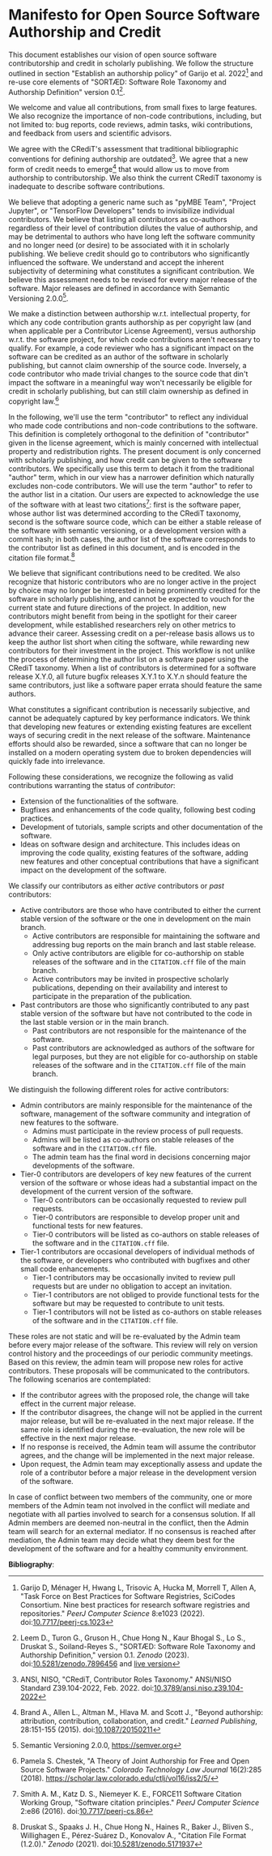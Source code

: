 # Manifesto for Open Source Software Authorship and Credit

This document establishes our vision of open source software contributorship and credit in scholarly publishing.
We follow the structure outlined in section "Establish an authorship policy" of Garijo et al. 2022[^Garijo2022]
and re-use core elements of "SORTÆD: Software Role Taxonomy and Authorship Definition" version 0.1[^Leem2023].

We welcome and value all contributions, from small fixes to large features.
We also recognize the importance of non-code contributions, including, but not limited to:
bug reports, code reviews, admin tasks, wiki contributions, and feedback from users and scientific advisors.

We agree with the CRediT's assessment that traditional bibliographic conventions for defining authorship are outdated[^ANSI_NISO_2022].
We agree that a new form of credit needs to emerge[^Brand2015] that would allow us to move from authorship to contributorship.
We also think the current CRediT taxonomy is inadequate to describe software contributions.

We believe that adopting a generic name such as "pyMBE Team", "Project Jupyter",
or "TensorFlow Developers" tends to invisibilize individual contributors.
We believe that listing all contributors as co-authors regardless
of their level of contribution dilutes the value of authorship,
and may be detrimental to authors who have long left the software community
and no longer need (or desire) to be associated with it in scholarly publishing.
We believe credit should go to contributors who significantly influenced the software.
We understand and accept the inherent subjectivity of determining what constitutes a significant contribution.
We believe this assessment needs to be revised for every major release of the software.
Major releases are defined in accordance with Semantic Versioning 2.0.0[^SemVer].

We make a distinction between authorship w.r.t. intellectual property,
for which any code contribution grants authorship as per copyright law
(and when applicable per a Contributor License Agreement),
versus authorship w.r.t. the software project,
for which code contributions aren't necessary to qualify.
For example, a code reviewer who has a significant impact on the software
can be credited as an author of the software in scholarly publishing,
but cannot claim ownership of the source code.
Inversely, a code contributor who made trivial changes to the source code
that din't impact the software in a meaningful way won't necessarily
be eligible for credit in scholarly publishing, but can still claim
ownership as defined in copyright law.[^Pamela2018]

In the following, we'll use the term "contributor" to reflect any individual
who made code contributions and non-code contributions to the software.
This definition is completely orthogonal to the definition of "contributor"
given in the license agreement, which is mainly concerned with intellectual
property and redistribution rights.
The present document is only concerned with scholarly publishing,
and how credit can be given to the software contributors.
We specifically use this term to detach it from the traditional "author" term,
which in our view has a narrower definition which naturally excludes non-code contributors.
We will use the term "author" to refer to the author list in a citation.
Our users are expected to acknowledge the use of the software with at least two citations[^Smith2016]:
first is the software paper, whose author list was determined according to the CRediT taxonomy,
second is the software source code, which can be either a stable release of the
software with semantic versioning, or a development version with a commit hash;
in both cases, the author list of the software corresponds to the contributor
list as defined in this document, and is encoded in the citation file format.[^Druskat2021]

We believe that significant contributions need to be credited. We also recognize
that historic contributors who are no longer active in the project by choice
may no longer be interested in being prominently credited for the software
in scholarly publishing, and cannot be expected to vouch for the current state
and future directions of the project.
In addition, new contributors might benefit from being in the spotlight for their career
development, while established researchers rely on other metrics to advance their career.
Assessing credit on a per-release basis allows us to keep the author list short when
citing the software, while rewarding new contributors for their investment in the project.
This workflow is not unlike the process of determining the author list
on a software paper using the CRediT taxonomy.
When a list of contributors is determined for a software release X.Y.0,
all future bugfix releases X.Y.1 to X.Y.n should feature the same contributors,
just like a software paper errata should feature the same authors.

What constitutes a significant contribution is necessarily subjective,
and cannot be adequately captured by key performance indicators.
We think that developing new features or extending existing features
are excellent ways of securing credit in the next release of the software.
Maintenance efforts should also be rewarded, since a software that can no longer
be installed on a modern operating system due to broken dependencies will quickly fade into irrelevance.

Following these considerations, we recognize the following as valid contributions warranting the status of _contributor_:

- Extension of the functionalities of the software.
- Bugfixes and enhancements of the code quality, following best coding practices.
- Development of tutorials, sample scripts and other documentation of the software.
- Ideas on software design and architecture. This includes ideas on improving the code quality,
  existing features of the software, adding new features and other conceptual contributions
  that have a significant impact on the development of the software.

We classify our contributors as either _active_ contributors or _past_ contributors:

- Active contributors are those who have contributed to either the current
  stable version of the software or the one in development on the main branch.
   - Active contributors are responsible for maintaining the software and
     addressing bug reports on the main branch and last stable release.
   - Only active contributors are eligible for co-authorship on stable releases
     of the software and in the `CITATION.cff` file of the main branch.
   - Active contributors may be invited in prospective scholarly publications,
     depending on their availability and interest to participate in the preparation of the publication.
- Past contributors are those who significantly contributed to any past stable version of the software
  but have not contributed to the code in the last stable version or in the main branch.
   - Past contributors are not responsible for the maintenance of the software.
   - Past contributors are acknowledged as authors of the software for legal purposes,
     but they are not eligible for co-authorship on stable releases
     of the software and in the `CITATION.cff` file of the main branch.

We distinguish the following different roles for active contributors:

- Admin contributors are mainly responsible for the maintenance of the software,
  management of the software community and integration of new features to the software.
    - Admins must participate in the review process of pull requests.
    - Admins will be listed as co-authors on stable releases of the software
      and in the `CITATION.cff` file.
    - The admin team has the final word in decisions concerning major developments of the software.
- Tier-0 contributors are developers of key new features of the current version of the software
  or whose ideas had a substantial impact on the development of the current version of the software.
    - Tier-0 contributors can be occasionally requested to review pull requests.
    - Tier-0 contributors are responsible to develop proper unit and functional tests for new features.
    - Tier-0 contributors will be listed as co-authors on stable releases of the
      software and in the `CITATION.cff` file.
- Tier-1 contributors are occasional developers of individual methods of the software,
  or developers who contributed with  bugfixes and other small code enhancements.
    - Tier-1 contributors may be occasionally invited to review pull requests
      but are under no obligation to accept an invitation.
    - Tier-1 contributors are not obliged to provide functional tests for the
      software but may be requested to contribute to unit tests.
    - Tier-1 contributors will not be listed as co-authors on stable releases
      of the software and in the `CITATION.cff` file.

These roles are not static and will be re-evaluated by the Admin team before every major release of the software.
This review will rely on version control history and the proceedings of our periodic community meetings.
Based on this review, the admin team will propose new roles for active contributors.
These proposals will be communicated to the contributors.
The following scenarios are contemplated:

- If the contributor agrees with the proposed role, the change will take effect in the current major release.
- If the contributor disagrees, the change will not be applied in the current
  major release, but will be re-evaluated in the next major release.
  If the same role is identified during the re-evaluation,
  the new role will be effective in the next major release.
- If no response is received, the Admin team will assume the contributor agrees,
  and the change will be implemented in the next major release.
- Upon request, the Admin team may exceptionally assess and update the role
  of a contributor before a major release in the development version of the software.

In case of conflict between two members of the community, one or more members
of the Admin team not involved in the conflict will mediate and negotiate
with all parties involved to search for a consensus solution.
If all Admin members are deemed non-neutral in the conflict,
then the Admin team will search for an external mediator.
If no consensus is reached after mediation, the Admin team may decide
what they deem best for the development of the software and for a healthy
community environment.

**Bibliography**:

[^Leem2023]: Leem D., Turon G., Gruson H., Chue Hong N., Kaur Bhogal S., Lo S., Druskat S., Soiland-Reyes S., "SORTÆD: Software Role Taxonomy and Authorship Definition," version 0.1. *Zenodo* (2023). doi:[10.5281/zenodo.7896456](https://doi.org/10.5281/zenodo.7896456) and [live version](https://sdruskat.net/software-authorship)
[^ANSI_NISO_2022]: ANSI, NISO, "CRediT, Contributor Roles Taxonomy." ANSI/NISO Standard Z39.104-2022, Feb. 2022. doi:[10.3789/ansi.niso.z39.104-2022](https://doi.org/10.3789/ansi.niso.z39.104-2022)
[^Brand2015]: Brand A., Allen L., Altman M., Hlava M. and Scott J., "Beyond authorship: attribution, contribution, collaboration, and credit." *Learned Publishing*, 28:151-155 (2015). doi:[10.1087/20150211](https://doi.org/10.1087/20150211)
[^SemVer]: Semantic Versioning 2.0.0, <https://semver.org>
[^Garijo2022]: Garijo D, Ménager H, Hwang L, Trisovic A, Hucka M, Morrell T, Allen A, "Task Force on Best Practices for Software Registries, SciCodes Consortium. Nine best practices for research software registries and repositories." *PeerJ Computer Science* 8:e1023 (2022). doi:[10.7717/peerj-cs.1023](https://doi.org/10.7717/peerj-cs.1023)
[^Pamela2018]: Pamela S. Chestek, "A Theory of Joint Authorship for Free and Open Source Software Projects." *Colorado Technology Law Journal* 16(2):285 (2018). <https://scholar.law.colorado.edu/ctlj/vol16/iss2/5/>
[^Smith2016]: Smith A. M., Katz D. S., Niemeyer K. E., FORCE11 Software Citation Working Group, "Software citation principles." *PeerJ Computer Science* 2:e86 (2016). doi:[10.7717/peerj-cs.86](https://doi.org/10.7717/peerj-cs.86)
[^Druskat2021]: Druskat S., Spaaks J. H., Chue Hong N., Haines R., Baker J., Bliven S., Willighagen E., Pérez-Suárez D., Konovalov A., "Citation File Format (1.2.0)." *Zenodo* (2021). doi:[10.5281/zenodo.5171937](https://doi.org/10.5281/zenodo.5171937)
